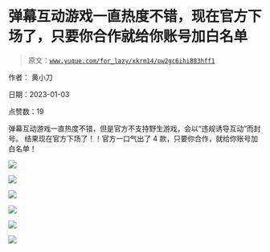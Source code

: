 # 弹幕互动游戏一直热度不错，现在官方下场了，只要你合作就给你账号加白名单

> 原文：[`www.yuque.com/for_lazy/xkrm14/pw2gc6ihi883hff1`](https://www.yuque.com/for_lazy/xkrm14/pw2gc6ihi883hff1)



作者： 黄小刀 

日期：2023-01-03 

点赞数：19 

弹幕互动游戏一直热度不错，但是官方不支持野生游戏，会以“违规诱导互动”而封号。 结果现在官方下场了！！官方一口气出了 4 款，只要你合作，就给你账号加白名单！ 

![](img/7ac222c463007b10255f25477b4eb5d0.png) 

![](img/ffbbc46844fc64842365b82424c0bbb1.png) 

![](img/a7682e2e65e0bd14d169ad09b672b1f0.png) 

![](img/f25b3a69b45fb00a32a07f3e61311aba.png) 

![](img/14bc89020721d808d8d4e73dfd6e873e.png) 

![](img/e932becf9fb5bbb1aeffe36636c304e7.png) 

